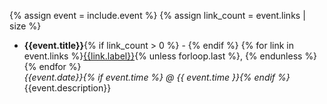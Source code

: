 {% assign event = include.event %}
{% assign link_count = event.links | size %}

-   **{{event.title}}**{% if link_count > 0 %} - {% endif %}
    {% for link in event.links %}[{{link.label}}]({{link.href}}){% unless forloop.last %}, {% endunless %}{% endfor %}<br/>
    _{{event.date}}{% if event.time %} @ {{ event.time }}{% endif %}_<br/>
    {{event.description}}
